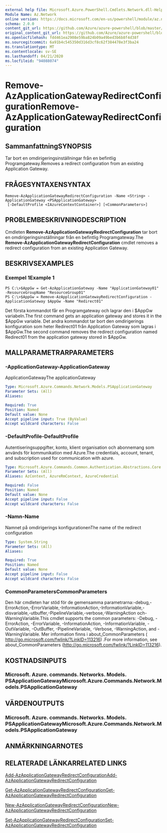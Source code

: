 ```yaml
---
external help file: Microsoft.Azure.PowerShell.Cmdlets.Network.dll-Help.xml
Module Name: Az.Network
online version: https://docs.microsoft.com/en-us/powershell/module/az.network/remove-azapplicationgatewayredirectconfiguration
schema: 2.0.0
content_git_url: https://github.com/Azure/azure-powershell/blob/master/src/Network/Network/help/Remove-AzApplicationGatewayRedirectConfiguration.md
original_content_git_url: https://github.com/Azure/azure-powershell/blob/master/src/Network/Network/help/Remove-AzApplicationGatewayRedirectConfiguration.md
ms.openlocfilehash: fdd461ea2908e59ba824b09a49bed3b6b8f4d38f
ms.sourcegitcommit: 6a91b4c545350d316d3cf8c62f384478e3f3ba24
ms.translationtype: MT
ms.contentlocale: sv-SE
ms.lasthandoff: 04/21/2020
ms.locfileid: "94088074"
---
```

# <span data-ttu-id="2aa69-101">Remove-AzApplicationGatewayRedirectConfiguration</span><span class="sxs-lookup"><span data-stu-id="2aa69-101">Remove-AzApplicationGatewayRedirectConfiguration</span></span>

## <span data-ttu-id="2aa69-102">Sammanfattning</span><span class="sxs-lookup"><span data-stu-id="2aa69-102">SYNOPSIS</span></span>
<span data-ttu-id="2aa69-103">Tar bort en omdirigeringsinställningar från en befintlig Programgateway.</span><span class="sxs-lookup"><span data-stu-id="2aa69-103">Removes a redirect configuration from an existing Application Gateway.</span></span>

## <span data-ttu-id="2aa69-104">FRÅGESYNTAXEN</span><span class="sxs-lookup"><span data-stu-id="2aa69-104">SYNTAX</span></span>

```
Remove-AzApplicationGatewayRedirectConfiguration -Name <String> -ApplicationGateway <PSApplicationGateway>
 [-DefaultProfile <IAzureContextContainer>] [<CommonParameters>]
```

## <span data-ttu-id="2aa69-105">PROBLEMBESKRIVNING</span><span class="sxs-lookup"><span data-stu-id="2aa69-105">DESCRIPTION</span></span>
<span data-ttu-id="2aa69-106">Cmdleten **Remove-AzApplicationGatewayRedirectConfiguration** tar bort en omdirigeringsinställningar från en befintlig Programgateway.</span><span class="sxs-lookup"><span data-stu-id="2aa69-106">The **Remove-AzApplicationGatewayRedirectConfiguration** cmdlet removes a redirect configuration from an existing Application Gateway.</span></span>

## <span data-ttu-id="2aa69-107">BESKRIVS</span><span class="sxs-lookup"><span data-stu-id="2aa69-107">EXAMPLES</span></span>

### <span data-ttu-id="2aa69-108">Exempel 1</span><span class="sxs-lookup"><span data-stu-id="2aa69-108">Example 1</span></span>
```
PS C:\>$AppGw = Get-AzApplicationGateway -Name "ApplicationGateway01" -ResourceGroupName "ResourceGroup01"
PS C:\>$AppGw = Remove-AzApplicationGatewayRedirectConfiguration -ApplicationGateway $AppGw -Name "Redirect01"
```

<span data-ttu-id="2aa69-109">Det första kommandot får en Programgateway och lagrar den i $AppGw variabeln.</span><span class="sxs-lookup"><span data-stu-id="2aa69-109">The first command gets an application gateway and stores it in the $AppGw variable.</span></span>
<span data-ttu-id="2aa69-110">Det andra kommandot tar bort den omdirigerings konfiguration som heter Redirect01 från Application Gateway som lagras i $AppGw.</span><span class="sxs-lookup"><span data-stu-id="2aa69-110">The second command removes the redirect configuration named Redirect01 from the application gateway stored in $AppGw.</span></span>

## <span data-ttu-id="2aa69-111">MALLPARAMETRAR</span><span class="sxs-lookup"><span data-stu-id="2aa69-111">PARAMETERS</span></span>

### <span data-ttu-id="2aa69-112">-ApplicationGateway</span><span class="sxs-lookup"><span data-stu-id="2aa69-112">-ApplicationGateway</span></span>
<span data-ttu-id="2aa69-113">ApplicationGateway</span><span class="sxs-lookup"><span data-stu-id="2aa69-113">The applicationGateway</span></span>

```yaml
Type: Microsoft.Azure.Commands.Network.Models.PSApplicationGateway
Parameter Sets: (All)
Aliases:

Required: True
Position: Named
Default value: None
Accept pipeline input: True (ByValue)
Accept wildcard characters: False
```

### <span data-ttu-id="2aa69-114">-DefaultProfile</span><span class="sxs-lookup"><span data-stu-id="2aa69-114">-DefaultProfile</span></span>
<span data-ttu-id="2aa69-115">Autentiseringsuppgifter, konto, klient organisation och abonnemang som används för kommunikation med Azure.</span><span class="sxs-lookup"><span data-stu-id="2aa69-115">The credentials, account, tenant, and subscription used for communication with azure.</span></span>

```yaml
Type: Microsoft.Azure.Commands.Common.Authentication.Abstractions.Core.IAzureContextContainer
Parameter Sets: (All)
Aliases: AzContext, AzureRmContext, AzureCredential

Required: False
Position: Named
Default value: None
Accept pipeline input: False
Accept wildcard characters: False
```

### <span data-ttu-id="2aa69-116">-Namn</span><span class="sxs-lookup"><span data-stu-id="2aa69-116">-Name</span></span>
<span data-ttu-id="2aa69-117">Namnet på omdirigerings konfigurationen</span><span class="sxs-lookup"><span data-stu-id="2aa69-117">The name of the redirect configuration</span></span>

```yaml
Type: System.String
Parameter Sets: (All)
Aliases:

Required: True
Position: Named
Default value: None
Accept pipeline input: False
Accept wildcard characters: False
```

### <span data-ttu-id="2aa69-118">CommonParameters</span><span class="sxs-lookup"><span data-stu-id="2aa69-118">CommonParameters</span></span>
<span data-ttu-id="2aa69-119">Den här cmdleten har stöd för de gemensamma parametrarna:-debug,-ErrorAction,-ErrorVariable,-InformationAction,-InformationVariable,-disvariable,-utbuffer,-PipelineVariable,-verbose,-WarningAction och-WarningVariable.</span><span class="sxs-lookup"><span data-stu-id="2aa69-119">This cmdlet supports the common parameters: -Debug, -ErrorAction, -ErrorVariable, -InformationAction, -InformationVariable, -OutVariable, -OutBuffer, -PipelineVariable, -Verbose, -WarningAction, and -WarningVariable.</span></span> <span data-ttu-id="2aa69-120">Mer information finns i about_CommonParameters ( http://go.microsoft.com/fwlink/?LinkID=113216) .</span><span class="sxs-lookup"><span data-stu-id="2aa69-120">For more information, see about_CommonParameters (http://go.microsoft.com/fwlink/?LinkID=113216).</span></span>

## <span data-ttu-id="2aa69-121">KOSTNADS</span><span class="sxs-lookup"><span data-stu-id="2aa69-121">INPUTS</span></span>

### <span data-ttu-id="2aa69-122">Microsoft. Azure. commands. Networks. Models. PSApplicationGateway</span><span class="sxs-lookup"><span data-stu-id="2aa69-122">Microsoft.Azure.Commands.Network.Models.PSApplicationGateway</span></span>

## <span data-ttu-id="2aa69-123">VÄRDEN</span><span class="sxs-lookup"><span data-stu-id="2aa69-123">OUTPUTS</span></span>

### <span data-ttu-id="2aa69-124">Microsoft. Azure. commands. Networks. Models. PSApplicationGateway</span><span class="sxs-lookup"><span data-stu-id="2aa69-124">Microsoft.Azure.Commands.Network.Models.PSApplicationGateway</span></span>

## <span data-ttu-id="2aa69-125">ANMÄRKNINGAR</span><span class="sxs-lookup"><span data-stu-id="2aa69-125">NOTES</span></span>

## <span data-ttu-id="2aa69-126">RELATERADE LÄNKAR</span><span class="sxs-lookup"><span data-stu-id="2aa69-126">RELATED LINKS</span></span>

[<span data-ttu-id="2aa69-127">Add-AzApplicationGatewayRedirectConfiguration</span><span class="sxs-lookup"><span data-stu-id="2aa69-127">Add-AzApplicationGatewayRedirectConfiguration</span></span>](./Add-AzApplicationGatewayRedirectConfiguration.md)

[<span data-ttu-id="2aa69-128">Get-AzApplicationGatewayRedirectConfiguration</span><span class="sxs-lookup"><span data-stu-id="2aa69-128">Get-AzApplicationGatewayRedirectConfiguration</span></span>](./Get-AzApplicationGatewayRedirectConfiguration.md)

[<span data-ttu-id="2aa69-129">New-AzApplicationGatewayRedirectConfiguration</span><span class="sxs-lookup"><span data-stu-id="2aa69-129">New-AzApplicationGatewayRedirectConfiguration</span></span>](./New-AzApplicationGatewayRedirectConfiguration.md)

[<span data-ttu-id="2aa69-130">Set-AzApplicationGatewayRedirectConfiguration</span><span class="sxs-lookup"><span data-stu-id="2aa69-130">Set-AzApplicationGatewayRedirectConfiguration</span></span>](./Set-AzApplicationGatewayRedirectConfiguration.md)
